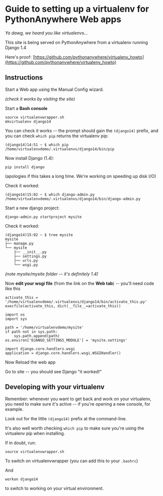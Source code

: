 Guide to setting up a virtualenv for PythonAnywhere Web apps
============================================================

*Yo dawg, we heard you like virtualenvs*...

This site is being served on PythonAnywhere from a virtualenv running Django 1.4

Here's proof: [https://github.com/pythonanywhere/virtualenv_howto](https://github.com/pythonanywhere/virtualenv_howto)

Instructions
------------

Start a Web app using the Manual Config wizard.

*(check it works by visiting the site)*

Start a **Bash console**

    source virtualenvwrapper.sh
    mkvirtualenv django14

You can check it works -- the prompt should gain the `(django14)` prefix, and
you can check `which pip` returns the virtualenv pip:

    (django14)14:51 ~ $ which pip
    /home/virtualenvdemo/.virtualenvs/django14/bin/pip

Now install Django (1.4):

    pip install django

(apologies if this takes a long time.  We're working on speeding up disk I/O)

Check it worked:

    (django14)15:02 ~ $ which django-admin.py
    /home/virtualenvdemo/.virtualenvs/django14/bin/django-admin.py

Start a new django project:

    django-admin.py startproject mysite

Check it worked:

    (django14)15:02 ~ $ tree mysite
    mysite
    ├── manage.py
    └── mysite
        ├── __init__.py
        ├── settings.py
        ├── urls.py
        └── wsgi.py

*(note mysite/mysite folder -- it's definitely 1.4)*

Now **edit your wsgi file** (from the link on the **Web tab**) -- you'll need code like this

    activate_this = '/home/virtualenvdemo/.virtualenvs/django14/bin/activate_this.py'
    execfile(activate_this, dict(__file__=activate_this))

    import os
    import sys

    path = '/home/virtualenvdemo/mysite'
    if path not in sys.path:
        sys.path.append(path)
    os.environ['DJANGO_SETTINGS_MODULE'] = 'mysite.settings'

    import django.core.handlers.wsgi
    application = django.core.handlers.wsgi.WSGIHandler()


Now Reload the web app

Go to site -- you should see Django "it worked!"


Developing with your virtualenv
-------------------------------

Remember: whenever you want to get back and work on your virtualenv, you
need to make sure it's active -- if you're opening a new console, for example.

Look out for the little `(django14)` prefix at the command-line.

It's also well worth checking `which pip` to make sure you're using the
virtualenv pip when installing.

If in doubt, run:

    source virtualenvwrapper.sh

To switch on virtualenvwrapper (you can add this to your `.bashrc`)

And

    workon django14

to switch to working on your virtual environment.


